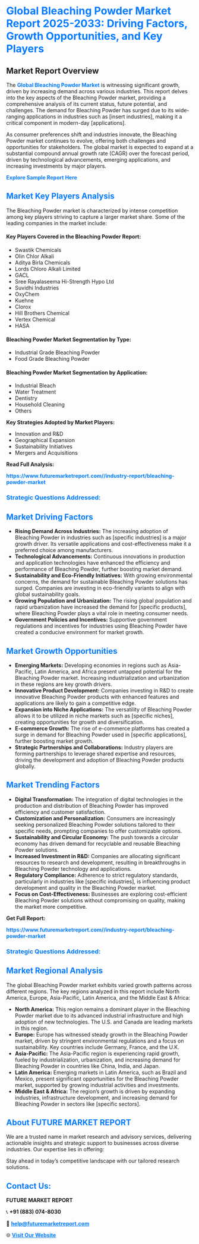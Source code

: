 <h1 style="color: #007BFF;">Global Bleaching Powder Market Report 2025-2033: Driving Factors, Growth Opportunities, and Key Players</h1>

<section id="overview">
<h2>Market Report Overview</h2>
<p>The <a href="https://www.futuremarketreport.com//industry-report/bleaching-powder-market" style="color: #007BFF; text-decoration: none;"><strong>Global Bleaching Powder Market</strong></a> is witnessing significant growth, driven by increasing demand across various industries. This report delves into the key aspects of the Bleaching Powder market, providing a comprehensive analysis of its current status, future potential, and challenges. The demand for Bleaching Powder has surged due to its wide-ranging applications in industries such as [insert industries], making it a critical component in modern-day [applications].</p>
<p>As consumer preferences shift and industries innovate, the Bleaching Powder market continues to evolve, offering both challenges and opportunities for stakeholders. The global market is expected to expand at a substantial compound annual growth rate (CAGR) over the forecast period, driven by technological advancements, emerging applications, and increasing investments by major players.</p>
</section>

<section id="overview">
<p><a href="https://www.futuremarketreport.com//request-sample/reportId=89864" style="color: #007BFF; text-decoration: none;"><strong>Explore Sample Report Here</strong></a></p>
</section>

<section id="key-players">
<h2 style="color: #007BFF;">Market Key Players Analysis</h2>
<p>The Bleaching Powder market is characterized by intense competition among key players striving to capture a larger market share. Some of the leading companies in the market include:</p>
<h4>Key Players Covered in the Bleaching Powder Report:</h4>
<ul><li>Swastik Chemicals</li><li>Olin Chlor Alkali</li><li>Aditya Birla Chemicals</li><li>Lords Chloro Alkali Limited</li><li>GACL</li><li>Sree Rayalaseema Hi-Strength Hypo Ltd</li><li>Suvidhi Industries</li><li>OxyChem</li><li>Kuehne</li><li>Clorox</li><li>Hill Brothers Chemical</li><li>Vertex Chemical</li><li>HASA</li></ul>
<h4>Bleaching Powder Market Segmentation by Type:</h4>
<ul><li>Industrial Grade Bleaching Powder</li><li>Food Grade Bleaching Powder</li></ul>

<h4>Bleaching Powder Market Segmentation by Application:</h4>
<ul><li>Industrial Bleach</li><li>Water Treatment</li><li>Dentistry</li><li>Household Cleaning</li><li>Others</li></ul>
<p><strong>Key Strategies Adopted by Market Players:</strong></p>
<ul>
<li>Innovation and R&D</li>
<li>Geographical Expansion</li>
<li>Sustainability Initiatives</li>
<li>Mergers and Acquisitions</li>
</ul>
</section>

<section>
<p><strong>Read Full Analysis: </strong></p><a href="https://www.futuremarketreport.com//industry-report/bleaching-powder-market" style="color: #007BFF; text-decoration: none;"><strong>https://www.futuremarketreport.com//industry-report/bleaching-powder-market</strong></a>
<h3 style="color: #007BFF;">Strategic Questions Addressed:</h3>
</section>

<section id="driving-factors">
<h2 style="color: #007BFF;">Market Driving Factors</h2>
<ul>
<li><strong>Rising Demand Across Industries:</strong> The increasing adoption of Bleaching Powder in industries such as [specific industries] is a major growth driver. Its versatile applications and cost-effectiveness make it a preferred choice among manufacturers.</li>
<li><strong>Technological Advancements:</strong> Continuous innovations in production and application technologies have enhanced the efficiency and performance of Bleaching Powder, further boosting market demand.</li>
<li><strong>Sustainability and Eco-Friendly Initiatives:</strong> With growing environmental concerns, the demand for sustainable Bleaching Powder solutions has surged. Companies are investing in eco-friendly variants to align with global sustainability goals.</li>
<li><strong>Growing Population and Urbanization:</strong> The rising global population and rapid urbanization have increased the demand for [specific products], where Bleaching Powder plays a vital role in meeting consumer needs.</li>
<li><strong>Government Policies and Incentives:</strong> Supportive government regulations and incentives for industries using Bleaching Powder have created a conducive environment for market growth.</li>
</ul>
</section>

<section id="growth-opportunities">
<h2 style="color: #007BFF;">Market Growth Opportunities</h2>
<ul>
<li><strong>Emerging Markets:</strong> Developing economies in regions such as Asia-Pacific, Latin America, and Africa present untapped potential for the Bleaching Powder market. Increasing industrialization and urbanization in these regions are key growth drivers.</li>
<li><strong>Innovative Product Development:</strong> Companies investing in R&D to create innovative Bleaching Powder products with enhanced features and applications are likely to gain a competitive edge.</li>
<li><strong>Expansion into Niche Applications:</strong> The versatility of Bleaching Powder allows it to be utilized in niche markets such as [specific niches], creating opportunities for growth and diversification.</li>
<li><strong>E-commerce Growth:</strong> The rise of e-commerce platforms has created a surge in demand for Bleaching Powder used in [specific applications], further boosting market growth.</li>
<li><strong>Strategic Partnerships and Collaborations:</strong> Industry players are forming partnerships to leverage shared expertise and resources, driving the development and adoption of Bleaching Powder products globally.</li>
</ul>
</section>

<section id="trending-factors">
<h2 style="color: #007BFF;">Market Trending Factors</h2>
<ul>
<li><strong>Digital Transformation:</strong> The integration of digital technologies in the production and distribution of Bleaching Powder has improved efficiency and customer satisfaction.</li>
<li><strong>Customization and Personalization:</strong> Consumers are increasingly seeking personalized Bleaching Powder solutions tailored to their specific needs, prompting companies to offer customizable options.</li>
<li><strong>Sustainability and Circular Economy:</strong> The push towards a circular economy has driven demand for recyclable and reusable Bleaching Powder solutions.</li>
<li><strong>Increased Investment in R&D:</strong> Companies are allocating significant resources to research and development, resulting in breakthroughs in Bleaching Powder technology and applications.</li>
<li><strong>Regulatory Compliance:</strong> Adherence to strict regulatory standards, particularly in industries like [specific industries], is influencing product development and quality in the Bleaching Powder market.</li>
<li><strong>Focus on Cost-Effectiveness:</strong> Businesses are exploring cost-efficient Bleaching Powder solutions without compromising on quality, making the market more competitive.</li>
</ul>
</section>

<section>
<p><strong>Get Full Report: </strong></p><a href="https://www.futuremarketreport.com//industry-report/bleaching-powder-market" style="color: #007BFF; text-decoration: none;"><strong>https://www.futuremarketreport.com//industry-report/bleaching-powder-market</strong></a>
<h3 style="color: #007BFF;">Strategic Questions Addressed:</h3>
</section>


<section id="regional-analysis">
<h2 style="color: #007BFF;">Market Regional Analysis</h2>
<p>The global Bleaching Powder market exhibits varied growth patterns across different regions. The key regions analyzed in this report include North America, Europe, Asia-Pacific, Latin America, and the Middle East & Africa:</p>
<ul>
<li><strong>North America:</strong> This region remains a dominant player in the Bleaching Powder market due to its advanced industrial infrastructure and high adoption of new technologies. The U.S. and Canada are leading markets in this region.</li>
<li><strong>Europe:</strong> Europe has witnessed steady growth in the Bleaching Powder market, driven by stringent environmental regulations and a focus on sustainability. Key countries include Germany, France, and the U.K.</li>
<li><strong>Asia-Pacific:</strong> The Asia-Pacific region is experiencing rapid growth, fueled by industrialization, urbanization, and increasing demand for Bleaching Powder in countries like China, India, and Japan.</li>
<li><strong>Latin America:</strong> Emerging markets in Latin America, such as Brazil and Mexico, present significant opportunities for the Bleaching Powder market, supported by growing industrial activities and investments.</li>
<li><strong>Middle East & Africa:</strong> The region’s growth is driven by expanding industries, infrastructure development, and increasing demand for Bleaching Powder in sectors like [specific sectors].</li>
</ul>
</section>

<footer>
<h2 style="color: #007BFF;">About FUTURE MARKET REPORT</h2>
<p>We are a trusted name in market research and advisory services, delivering actionable insights and strategic support to businesses across diverse industries. Our expertise lies in offering:</p>

<p>Stay ahead in today’s competitive landscape with our tailored research solutions.</p>

<h2 style="color: #007BFF;">Contact Us:</h2>
<p><strong>FUTURE MARKET REPORT</strong></p>
<p>📞 <strong>+91 (883) 074-8030</strong></p>
<p>📧 <strong><a href="mailto:help@futuremarketreport.com" style="color: #007BFF;">help@futuremarketreport.com</a></strong></p>
<p>🌐 <strong><a href="https://www.futuremarketreport.com/" style="color: #007BFF;">Visit Our Website</a></strong></p>
</footer>
